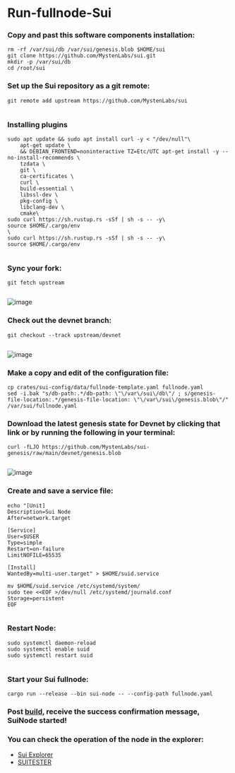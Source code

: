 # Run-fullnode-Sui


### Copy and past this software components installation:

```
rm -rf /var/sui/db /var/sui/genesis.blob $HOME/sui
git clone https://github.com/MystenLabs/sui.git
mkdir -p /var/sui/db 
cd /root/sui
```

### Set up the Sui repository as a git remote:

```
git remote add upstream https://github.com/MystenLabs/sui


```


### Installing plugins

```
sudo apt update && sudo apt install curl -y < "/dev/null"\
    apt-get update \
    && DEBIAN_FRONTEND=noninteractive TZ=Etc/UTC apt-get install -y --no-install-recommends \
    tzdata \
    git \
    ca-certificates \
    curl \
    build-essential \
    libssl-dev \
    pkg-config \
    libclang-dev \
    cmake\
sudo curl https://sh.rustup.rs -sSf | sh -s -- -y\
source $HOME/.cargo/env
\
sudo curl https://sh.rustup.rs -sSf | sh -s -- -y\
source $HOME/.cargo/env


```
### Sync your fork:

```
git fetch upstream


```

![image](https://user-images.githubusercontent.com/93165931/181920404-5a8396c4-190f-47c9-b894-f5fff979b837.png)

### Check out the devnet branch:

```
git checkout --track upstream/devnet


```
![image](https://user-images.githubusercontent.com/93165931/181920496-ae8df11c-2213-457e-9869-facb8b8ce224.png)

### Make a copy and edit of the configuration file:

```
cp crates/sui-config/data/fullnode-template.yaml fullnode.yaml
sed -i.bak "s/db-path:.*/db-path: \"\/var\/sui\/db\"/ ; s/genesis-file-location:.*/genesis-file-location: \"\/var\/sui\/genesis.blob\"/" /var/sui/fullnode.yaml

```

### Download the latest genesis state for Devnet by clicking that link or by running the following in your terminal:

```
curl -fLJO https://github.com/MystenLabs/sui-genesis/raw/main/devnet/genesis.blob


```
![image](https://user-images.githubusercontent.com/93165931/181920727-15dde3ca-398b-4d13-bec6-13dd6d37c5c4.png)

### Create and save a service file:

```
echo "[Unit]
Description=Sui Node
After=network.target

[Service]
User=$USER
Type=simple
Restart=on-failure
LimitNOFILE=65535

[Install]
WantedBy=multi-user.target" > $HOME/suid.service

mv $HOME/suid.service /etc/systemd/system/
sudo tee <<EOF >/dev/null /etc/systemd/journald.conf
Storage=persistent
EOF


```
### Restart Node:

```
sudo systemctl daemon-reload
sudo systemctl enable suid
sudo systemctl restart suid


```

### Start your Sui fullnode:

```
cargo run --release --bin sui-node -- --config-path fullnode.yaml
```

### Post [build](https://discord.com/channels/916379725201563759/986662676073709568), receive the success confirmation message, SuiNode started!

### You can check the operation of the node in the explorer: 
- [Sui Explorer](https://explorer.devnet.sui.io/)
- [SUITESTER](https://node.sui.zvalid.com/)





